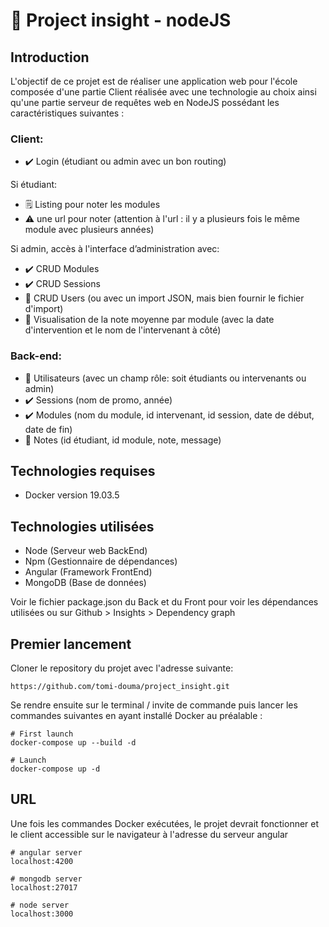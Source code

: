 # :notebook_with_decorative_cover: Project insight - nodeJS

## Introduction

L'objectif de ce projet est de réaliser une application web pour l'école composée d'une partie Client
réalisée avec une technologie au choix ainsi qu'une partie serveur de requêtes web en NodeJS possédant les caractéristiques suivantes :

### Client:
- :heavy_check_mark: Login (étudiant ou admin avec un bon routing)

Si étudiant:
- :spiral_notepad: Listing pour noter les modules
- :warning: une url pour noter (attention à l'url : il y a plusieurs fois le même module avec plusieurs années)

Si admin, accès à l'interface d’administration avec: 
- :heavy_check_mark: CRUD Modules 
- :heavy_check_mark: CRUD Sessions
- :busts_in_silhouette: CRUD Users (ou avec un import JSON, mais bien fournir le fichier d'import)
- :eyes: Visualisation de la note moyenne par module (avec la date d'intervention et le nom de l'intervenant à côté)

### Back-end:
- :busts_in_silhouette: Utilisateurs (avec un champ rôle: soit étudiants ou intervenants ou admin)
- :heavy_check_mark: Sessions (nom de promo, année)
- :heavy_check_mark: Modules (nom du module, id intervenant, id session, date de début, date de fin)
- :100: Notes (id étudiant, id module, note, message)

## Technologies requises
- Docker version 19.03.5

## Technologies utilisées
- Node (Serveur web BackEnd)
- Npm (Gestionnaire de dépendances)
- Angular (Framework FrontEnd)
- MongoDB (Base de données)

Voir le fichier package.json du Back et du Front pour voir les dépendances utilisées
ou sur Github > Insights > Dependency graph

## Premier lancement

Cloner le repository du projet avec l'adresse suivante:

```https://github.com/tomi-douma/project_insight.git```

Se rendre ensuite sur le terminal / invite de commande puis lancer les commandes
suivantes en ayant installé Docker au préalable : 

```
# First launch
docker-compose up --build -d

# Launch
docker-compose up -d
```

## URL
Une fois les commandes Docker exécutées, le projet devrait fonctionner et le client
accessible sur le navigateur à l'adresse du serveur angular
```
# angular server
localhost:4200

# mongodb server 
localhost:27017

# node server
localhost:3000
```



